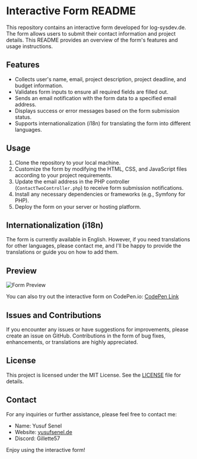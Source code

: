 # Interactive Form README

This repository contains an interactive form developed for log-sysdev.de. The form allows users to submit their contact information and project details. This README provides an overview of the form's features and usage instructions.

## Features

- Collects user's name, email, project description, project deadline, and budget information.
- Validates form inputs to ensure all required fields are filled out.
- Sends an email notification with the form data to a specified email address.
- Displays success or error messages based on the form submission status.
- Supports internationalization (i18n) for translating the form into different languages.

## Usage

1. Clone the repository to your local machine.
2. Customize the form by modifying the HTML, CSS, and JavaScript files according to your project requirements.
3. Update the email address in the PHP controller (`ContactTwoController.php`) to receive form submission notifications.
4. Install any necessary dependencies or frameworks (e.g., Symfony for PHP).
5. Deploy the form on your server or hosting platform.

## Internationalization (i18n)

The form is currently available in English. However, if you need translations for other languages, please contact me, and I'll be happy to provide the translations or guide you on how to add them.

## Preview

![Form Preview]((https://cdn.discordapp.com/attachments/1125832474937802813/1126653182920118302/ygMVvedH2k.png))

You can also try out the interactive form on CodePen.io: [CodePen Link](https://codepen.io/yusuf57rl/pen/RwqLRwJ)


## Issues and Contributions

If you encounter any issues or have suggestions for improvements, please create an issue on GitHub. Contributions in the form of bug fixes, enhancements, or translations are highly appreciated.

## License

This project is licensed under the MIT License. See the [LICENSE](LICENSE) file for details.

## Contact

For any inquiries or further assistance, please feel free to contact me:

- Name: Yusuf Senel
- Website: [yusufsenel.de](https://yusufsenel.de)
- Discord: Gillette57

Enjoy using the interactive form!
